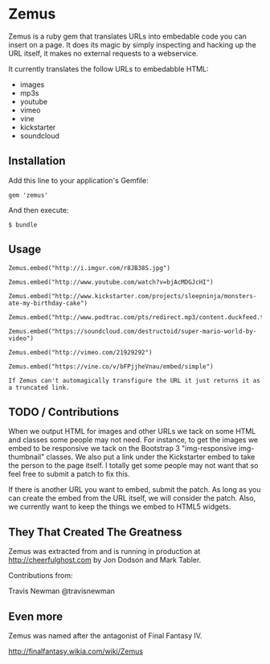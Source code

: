 # Zemus

Zemus is a ruby gem that translates URLs into embedable code you can insert on a page.  It does its magic by simply inspecting and hacking up the URL itself, it makes no external requests to a webservice.

It currently translates the follow URLs to embedabble HTML:

* images
* mp3s
* youtube
* vimeo
* vine
* kickstarter
* soundcloud

## Installation

Add this line to your application's Gemfile:

    gem 'zemus'

And then execute:

    $ bundle

## Usage

    Zemus.embed("http://i.imgur.com/r8JB38S.jpg")

    Zemus.embed("http://www.youtube.com/watch?v=bjAcMDGJcHI")

    Zemus.embed("http://www.kickstarter.com/projects/sleepninja/monsters-ate-my-birthday-cake")

    Zemus.embed("http://www.podtrac.com/pts/redirect.mp3/content.duckfeed.tv/bsc/bsc_E001.mp3")

    Zemus.embed("https://soundcloud.com/destructoid/super-mario-world-by-video")

    Zemus.embed("http://vimeo.com/21929292")

    Zemus.embed("https://vine.co/v/bFPjjheVnau/embed/simple")

    If Zemus can't automagically transfigure the URL it just returns it as a truncated link.

## TODO / Contributions

When we output HTML for images and other URLs we tack on some HTML and classes some people may not need.  For instance, to get the images we embed to be responsive we tack on the Bootstrap 3 "img-responsive img-thumbnail" classes.  We also put a link under the Kickstarter embed to take the person to the page itself.  I totally get some people may not want that so feel free to submit a patch to fix this.

If there is another URL you want to embed, submit the patch.  As long as you can create the embed from the URL itself, we will consider the patch.  Also, we currently want to keep the things we embed to HTML5 widgets.

## They That Created The Greatness

Zemus was extracted from and is running in production at http://cheerfulghost.com by Jon Dodson and Mark Tabler.

Contributions from:

Travis Newman @travisnewman

## Even more

Zemus was named after the antagonist of Final Fantasy IV.

http://finalfantasy.wikia.com/wiki/Zemus